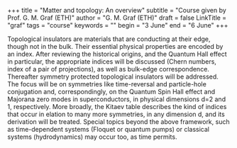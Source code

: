 +++
title = "Matter and topology: An overview"
subtitle = "Course given by Prof. G. M. Graf (ETH)"
author = "G. M. Graf (ETH)"
draft = false
LinkTitle = "graf"
tags = "course"
keywords = ""
begin = "3 June"
end = "6 June"
+++


Topological insulators are materials that are conducting at their edge,
though not in the bulk. Their essential physical properties are encoded by
an index. After reviewing the historical origins, and the Quantum Hall
effect in particular, the appropriate indices will be discussed (Chern
numbers, index of a pair of projections), as well as bulk-edge
correspondence. Thereafter symmetry protected topological insulators will
be addressed. The focus will be on symmetries like time-reversal and
particle-hole conjugation and, correspondingly, on the Quantum Spin Hall
effect and Majorana zero modes in superconductors, in physical dimensions
d=2 and 1, respectively. More broadly, the Kitaev table describes the kind
of indices that occur in elation to many more symmetries, in any dimension
d, and its derivation will be treated. Special topics beyond the above
framework, such as time-dependent systems (Floquet or quantum pumps) or
classical systems (hydrodynamics) may occur too, as time permits.

